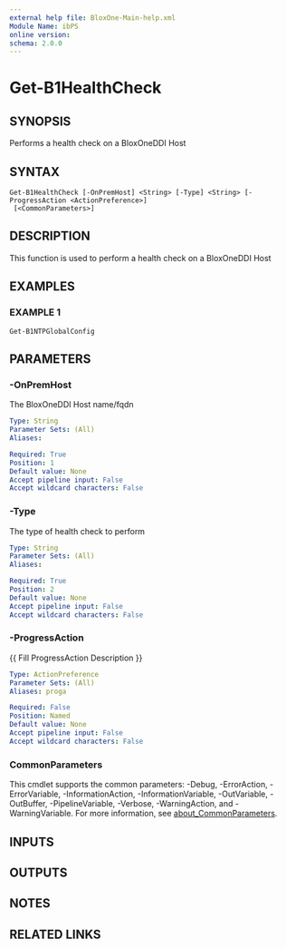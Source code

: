 ```yaml
---
external help file: BloxOne-Main-help.xml
Module Name: ibPS
online version:
schema: 2.0.0
---
```


# Get-B1HealthCheck

## SYNOPSIS
Performs a health check on a BloxOneDDI Host

## SYNTAX

```
Get-B1HealthCheck [-OnPremHost] <String> [-Type] <String> [-ProgressAction <ActionPreference>]
 [<CommonParameters>]
```

## DESCRIPTION
This function is used to perform a health check on a BloxOneDDI Host

## EXAMPLES

### EXAMPLE 1
```
Get-B1NTPGlobalConfig
```

## PARAMETERS

### -OnPremHost
The BloxOneDDI Host name/fqdn

```yaml
Type: String
Parameter Sets: (All)
Aliases:

Required: True
Position: 1
Default value: None
Accept pipeline input: False
Accept wildcard characters: False
```

### -Type
The type of health check to perform

```yaml
Type: String
Parameter Sets: (All)
Aliases:

Required: True
Position: 2
Default value: None
Accept pipeline input: False
Accept wildcard characters: False
```

### -ProgressAction
{{ Fill ProgressAction Description }}

```yaml
Type: ActionPreference
Parameter Sets: (All)
Aliases: proga

Required: False
Position: Named
Default value: None
Accept pipeline input: False
Accept wildcard characters: False
```

### CommonParameters
This cmdlet supports the common parameters: -Debug, -ErrorAction, -ErrorVariable, -InformationAction, -InformationVariable, -OutVariable, -OutBuffer, -PipelineVariable, -Verbose, -WarningAction, and -WarningVariable. For more information, see [about_CommonParameters](http://go.microsoft.com/fwlink/?LinkID=113216).

## INPUTS

## OUTPUTS

## NOTES

## RELATED LINKS
